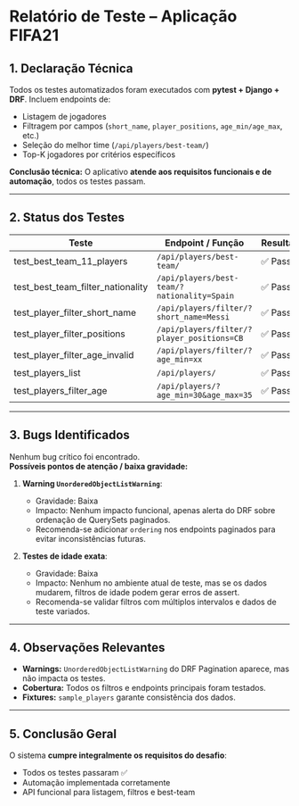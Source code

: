 # **Relatório de Teste – Aplicação FIFA21**

## **1. Declaração Técnica**

Todos os testes automatizados foram executados com **pytest + Django + DRF**.
Incluem endpoints de:

* Listagem de jogadores
* Filtragem por campos (`short_name`, `player_positions`, `age_min/age_max`, etc.)
* Seleção do melhor time (`/api/players/best-team/`)
* Top-K jogadores por critérios específicos

**Conclusão técnica:**
O aplicativo **atende aos requisitos funcionais e de automação**, todos os testes passam.

---

## **2. Status dos Testes**

| Teste                                 | Endpoint / Função                           | Resultado |
| ------------------------------------- | ------------------------------------------- | --------- |
| test\_best\_team\_11\_players         | `/api/players/best-team/`                   | ✅ Pass    |
| test\_best\_team\_filter\_nationality | `/api/players/best-team/?nationality=Spain` | ✅ Pass    |
| test\_player\_filter\_short\_name     | `/api/players/filter/?short_name=Messi`     | ✅ Pass    |
| test\_player\_filter\_positions       | `/api/players/filter/?player_positions=CB`  | ✅ Pass    |
| test\_player\_filter\_age\_invalid    | `/api/players/filter/?age_min=xx`           | ✅ Pass    |
| test\_players\_list                   | `/api/players/`                             | ✅ Pass    |
| test\_players\_filter\_age            | `/api/players/?age_min=30&age_max=35`       | ✅ Pass    |

---

## **3. Bugs Identificados**
Nenhum bug crítico foi encontrado.  
**Possíveis pontos de atenção / baixa gravidade:**
1. **Warning `UnorderedObjectListWarning`**:  
   - Gravidade: Baixa  
   - Impacto: Nenhum impacto funcional, apenas alerta do DRF sobre ordenação de QuerySets paginados.  
   - Recomenda-se adicionar `ordering` nos endpoints paginados para evitar inconsistências futuras.

2. **Testes de idade exata**:  
   - Gravidade: Baixa  
   - Impacto: Nenhum no ambiente atual de teste, mas se os dados mudarem, filtros de idade podem gerar erros de assert.  
   - Recomenda-se validar filtros com múltiplos intervalos e dados de teste variados.

---

## **4. Observações Relevantes**

* **Warnings:** `UnorderedObjectListWarning` do DRF Pagination aparece, mas não impacta os testes.
* **Cobertura:** Todos os filtros e endpoints principais foram testados.
* **Fixtures:** `sample_players` garante consistência dos dados.

---

## **5. Conclusão Geral**

O sistema **cumpre integralmente os requisitos do desafio**:

* Todos os testes passaram ✅
* Automação implementada corretamente
* API funcional para listagem, filtros e best-team